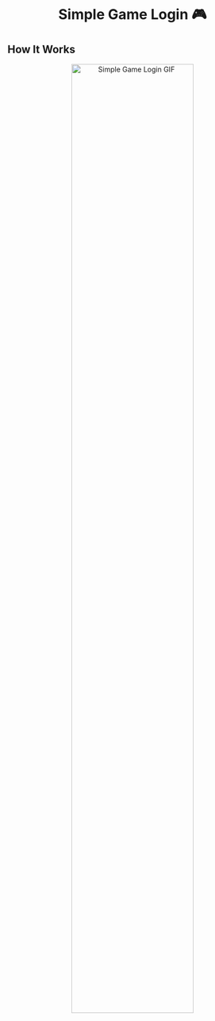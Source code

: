 <div align="center">
  <h1>Simple Game Login 🎮</h1>
</div>

## How It Works
<p align="center"><img src="assets/How It Works.gif" alt="Simple Game Login GIF" style="width: 70%"></p>

